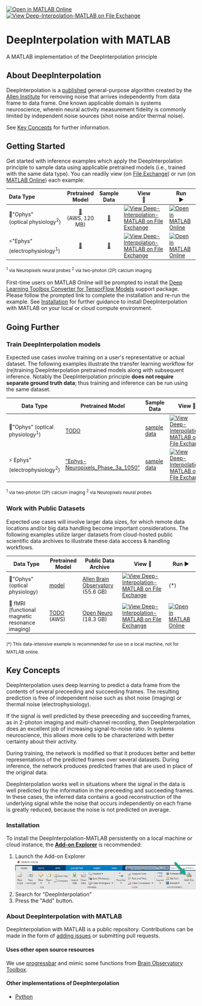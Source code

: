 [![Open in MATLAB Online](https://www.mathworks.com/images/responsive/global/open-in-matlab-online.svg)](https://matlab.mathworks.com/open/github/v1?repo=INCF/DeepInterpolation-MATLAB&file=gettingStarted.mlx)
[![View Deep-Interpolation-MATLAB on File Exchange](https://www.mathworks.com/matlabcentral/images/matlab-file-exchange.svg)](https://www.mathworks.com/matlabcentral/fileexchange/134991-deepinterpolation-matlab)

# DeepInterpolation with MATLAB
A MATLAB implementation of the DeepInterpolation principle

## About DeepInterpolation
DeepInterpolation is a [published](https://pubmed.ncbi.nlm.nih.gov/34650233) general-purpose algorithm created by the [Allen Institute](https://alleninstitute.org/) for removing noise that arrives independently from data frame to data frame. One known applicable domain is systems neuroscience, wherein neural activity measurement fidelity is commonly limited by independent noise sources (shot noise and/or thermal noise). 

See [Key Concepts](https://github.com/MATLAB-Community-Toolboxes-at-INCF/DeepInterpolation-MATLAB/edit/main/README.md#key-concepts) for further information. 

## Getting Started
Get started with inference examples which apply the DeepInterpolation principle to sample data using applicable pretrained models (i.e., trained with the same data type). You can readily view (on [File Exchange](https://www.mathworks.com/matlabcentral/fileexchange/?category%5B%5D=overview%2Fsciences1689.support%2Fneuroscie832.support%2Fcellular-837&sort=date_desc_updated)) or run (on [MATLAB Online](https://www.mathworks.com/products/matlab-online.html)) each example:

| Data Type | Pretrained<br />Model|  Sample<br />Data  | View <br />:eyes: | Run <br /> ▶️
|  :--- | :---: | :---: | --- | --- | 
|🔬"Ophys"<br /> (optical physiology<sup>2</sup>)| [🤖](https://github.com/MATLAB-Community-Toolboxes-at-INCF/DeepInterpolation-MATLAB/blob/main/pretrainedModels/pretrained.json)<br /> (AWS, 120 MB) | [💾](sampleData/ophys_tiny_761605196.tif)   | [![View Deep-Interpolation-MATLAB on File Exchange](https://www.mathworks.com/matlabcentral/images/matlab-file-exchange.svg)](https://viewer.mathworks.com/?viewer=live_code&url=https%3A%2F%2Fwww.mathworks.com%2Fmatlabcentral%2Fmlc-downloads%2Fdownloads%2F84c22101-bffc-435a-910c-b0c7dcd5b386%2F29e7e92d-4639-4178-8e19-739580981e60%2Ffiles%2Fexamples%2Ftiny_ophys_inference.mlx&embed=web) | [![Open in MATLAB Online](https://www.mathworks.com/images/responsive/global/open-in-matlab-online.svg)](https://matlab.mathworks.com/open/github/v1?repo=INCF/DeepInterpolation-MATLAB&file=examples/tiny_ophys_inference.mlx)
|⚡"Ephys" (electrophysiology<sup>1</sup>)| [:robot:](https://github.com/MATLAB-Community-Toolboxes-at-INCF/DeepInterpolation-MATLAB/blob/main/pretrainedModels/pretrained.json)  | [💾](sampleData/ephys_tiny_continuous.dat2) | [![View Deep-Interpolation-MATLAB on File Exchange](https://www.mathworks.com/matlabcentral/images/matlab-file-exchange.svg)](https://viewer.mathworks.com/?viewer=live_code&url=https%3A%2F%2Fwww.mathworks.com%2Fmatlabcentral%2Fmlc-downloads%2Fdownloads%2F84c22101-bffc-435a-910c-b0c7dcd5b386%2F29e7e92d-4639-4178-8e19-739580981e60%2Ffiles%2Fexamples%2Ftiny_ephys_inference.mlx&embed=web) | [![Open in MATLAB Online](https://www.mathworks.com/images/responsive/global/open-in-matlab-online.svg)](https://matlab.mathworks.com/open/github/v1?repo=INCF/DeepInterpolation-MATLAB&file=examples/tiny_ephys_inference.mlx)


<sub><sup>1</sup> via Neuropixels neural probes <sup>2</sup> via two-photon (2P) calcium imaging<sub>

First-time users on MATLAB Online will be prompted to install the [Deep Learning Toolbox Converter for TensorFlow Models](https://nl.mathworks.com/matlabcentral/fileexchange/64649-deep-learning-toolbox-converter-for-tensorflow-models) support package. Please follow the prompted link to complete the installation and re-run the example. See [Installation](https://github.com/MATLAB-Community-Toolboxes-at-INCF/DeepInterpolation-MATLAB/edit/vijayiyer05-patch-1/README.md#installation) for further guidance to install DeepInterpolation with MATLAB on your local or cloud compute environment. 

## Going Further

### Train DeepInterpolation models 
Expected use cases involve training on a user's representative or actual dataset. The following examples illustrate the transfer learning workflow for (re)training DeepInterpolation pretrained models along with subsequent inference. Notably the DeepInterpolation principle **does not require separate ground truth data**; thus training and inference can be run using the same dataset. 

| Data Type  | Pretrained Model |  Sample Data | View :eyes:| Run ▶️
|---|---|---|---|---|
| 🔬"Ophys" (optical physiology<sup>1</sup>)| [TODO](sample_data/pretrainedNetwork.mat) | [sample data](sampleData/ophys_tiny_761605196.tif) | [![View Deep-Interpolation-MATLAB on File Exchange](https://www.mathworks.com/matlabcentral/images/matlab-file-exchange.svg)](https://viewer.mathworks.com/?viewer=live_code&url=https%3A%2F%2Fwww.mathworks.com%2Fmatlabcentral%2Fmlc-downloads%2Fdownloads%2F84c22101-bffc-435a-910c-b0c7dcd5b386%2Fbfd58de9-1242-48ba-81bc-dfe9c37fae6b%2Ffiles%2Fexamples%2Fcustomdatastore_example.mlx&embed=web) | [![Open in MATLAB Online](https://www.mathworks.com/images/responsive/global/open-in-matlab-online.svg)](https://matlab.mathworks.com/open/github/v1?repo=INCF/DeepInterpolation-MATLAB&file=examples/tiny_ophys_training.mlx)
| ⚡ Ephys" (electrophysiology<sup>2</sup>) | ["Ephys-Neuropixels_Phase_3a_1050"](pretrainedModels/pretrained.json) | [sample data](sampleData/ephys_tiny_continuous.dat2) | [![View Deep-Interpolation-MATLAB on File Exchange](https://www.mathworks.com/matlabcentral/images/matlab-file-exchange.svg)](https://viewer.mathworks.com/?viewer=live_code&url=https%3A%2F%2Fwww.mathworks.com%2Fmatlabcentral%2Fmlc-downloads%2Fdownloads%2F84c22101-bffc-435a-910c-b0c7dcd5b386%2F29e7e92d-4639-4178-8e19-739580981e60%2Ffiles%2Fexamples%2Ftiny_ephys_training.mlx&embed=web) | [![Open in MATLAB Online](https://www.mathworks.com/images/responsive/global/open-in-matlab-online.svg)](https://matlab.mathworks.com/open/github/v1?repo=INCF/DeepInterpolation-MATLAB&file=examples/tiny_ephys_training.mlx)

<sub><sup>1</sup> via two-photon (2P) calcium imaging <sup>2</sup> via Neuropixels neural probes<sub>



### Work with Public Datasets
Expected use cases will involve larger data sizes, for which remote data locations and/or big data handling become important considerations. The following examples utilize larger datasets from cloud-hosted public scientific data archives to illustrate these data acccess & handling workflows.

| Data Type  | Pretrained Model |  Public Data Archive | View :eyes: | Run ▶️
|---|---|---|---|---|
|🔬"Ophys" (optical physiology) | [model](pretrainedModels/pretrained.json) | [Allen Brain Observatory](http://allen-brain-observatory.s3.amazonaws.com/visual-coding-2p/ophys_movies/ophys_experiment_496908818.h5) (55.6 GB) | [![View Deep-Interpolation-MATLAB on File Exchange](https://www.mathworks.com/matlabcentral/images/matlab-file-exchange.svg)](https://viewer.mathworks.com/?viewer=live_code&url=https%3A%2F%2Fwww.mathworks.com%2Fmatlabcentral%2Fmlc-downloads%2Fdownloads%2F84c22101-bffc-435a-910c-b0c7dcd5b386%2F29e7e92d-4639-4178-8e19-739580981e60%2Ffiles%2Fexamples%2Fophys_AllenBrainObservatory.mlx&embed=web) | (\*) |
|🧠 fMRI (functional magnetic resonance imaging) | [TODO](pretrainedModels/pretrained.json) (AWS)| [Open Neuro](https://openneuro.org/datasets/ds001246/versions/1.2.1) (18.3 GB)| [![View Deep-Interpolation-MATLAB on File Exchange](https://www.mathworks.com/matlabcentral/images/matlab-file-exchange.svg)](https://viewer.mathworks.com/?viewer=live_code&url=https%3A%2F%2Fwww.mathworks.com%2Fmatlabcentral%2Fmlc-downloads%2Fdownloads%2F84c22101-bffc-435a-910c-b0c7dcd5b386%2F29e7e92d-4639-4178-8e19-739580981e60%2Ffiles%2Fexamples%2Ftiny_fMRI_inference.mlx&embed=web) | [![Open in MATLAB Online](https://www.mathworks.com/images/responsive/global/open-in-matlab-online.svg)](https://matlab.mathworks.com/open/github/v1?repo=INCF/DeepInterpolation-MATLAB&file=examples/fMRI_OpenNeuro.mlx)

<sub>(\*) This data-intensive example is recommended for use on a local machine, not for MATLAB online.</sub>

## Key Concepts

DeepInterpolation uses deep learning to predict a data frame from the contents of several preceeding and succeeding frames. The resulting prediction is free of independent noise such as shot noise (imaging) or thermal noise (electrophysiology). 

If the signal is well predicted by these preeceding and succeeding frames, as in 2-photon imaging and multi-channel recording, then DeepInterpolation does an excellent job of increasing signal-to-noise ratio. In systems neuroscience, this allows more cells to be characterized with better certainty about their activity. 

<!--
The principle behind DeepInterpolation is illustrated in the following figure from [Lecoq et al. 2021]((https://pubmed.ncbi.nlm.nih.gov/34650233)) in _Nature Methods_. 

![Figure 1a from Lecoq et al. 2021](sampleData/Lecoq_et_al_2021_Fig1a.png). 
--> 

During training, the network is modified so that it produces better and better representations of the predicted frames over several datasets. During inference, the network produces predicted frames that are used in place of the original data. 

DeepInterpolation works well in situations where the signal in the data is well predicted by the information in the preceeding and succeeding frames. In these cases, the inferred data contains a good reconstruction of the underlying signal while the noise that occurs independently on each frame is greatly reduced, because the noise is not predicted on average.

### Installation
To install the DeepInterpolation-MATLAB persistently on a local machine or cloud instance, the [**Add-on Explorer**](https://www.mathworks.com/products/matlab/add-on-explorer.html) is recommended: 
1. Launch the Add-on Explorer ![image](sampleData/188336991-77ba49f1-d70d-4111-a265-3f9ba284bb8d.png)
2. Search for "DeepInterpolation"
3. Press the "Add" button.

### About DeepInterpolation with MATLAB 
DeepInterpolation with MATLAB is a public repository. Contributions can be made in the form of [adding issues](https://github.com/MATLAB-Community-Toolboxes-at-INCF/DeepInterpolation-MATLAB/issues) or submitting pull requests.

#### Uses other open source resources
We use [progressbar](https://www.mathworks.com/matlabcentral/fileexchange/6922-progressbar) and mimic some functions from [Brain Observatory Toolbox](https://www.mathworks.com/matlabcentral/fileexchange/90900-brain-observatory-toolbox).

#### Other implementations of DeepInterpolation
- [Python](https://github.com/AllenInstitute/deepinterpolation)



